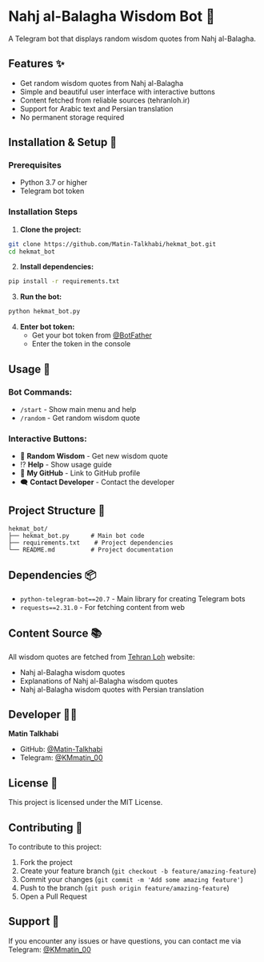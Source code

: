 # Nahj al-Balagha Wisdom Bot 🤖

A Telegram bot that displays random wisdom quotes from Nahj al-Balagha.

## Features ✨

- Get random wisdom quotes from Nahj al-Balagha
- Simple and beautiful user interface with interactive buttons
- Content fetched from reliable sources (tehranloh.ir)
- Support for Arabic text and Persian translation
- No permanent storage required

## Installation & Setup 🚀

### Prerequisites
- Python 3.7 or higher
- Telegram bot token

### Installation Steps

1. **Clone the project:**
```bash
git clone https://github.com/Matin-Talkhabi/hekmat_bot.git
cd hekmat_bot
```

2. **Install dependencies:**
```bash
pip install -r requirements.txt
```

3. **Run the bot:**
```bash
python hekmat_bot.py
```

4. **Enter bot token:**
   - Get your bot token from [@BotFather](https://t.me/BotFather)
   - Enter the token in the console

## Usage 📱

### Bot Commands:
- `/start` - Show main menu and help
- `/random` - Get random wisdom quote

### Interactive Buttons:
- 🎲 **Random Wisdom** - Get new wisdom quote
- ⁉️ **Help** - Show usage guide
- 📄 **My GitHub** - Link to GitHub profile
- 🗨 **Contact Developer** - Contact the developer

## Project Structure 📁

```
hekmat_bot/
├── hekmat_bot.py      # Main bot code
├── requirements.txt    # Project dependencies
└── README.md          # Project documentation
```

## Dependencies 📦

- `python-telegram-bot==20.7` - Main library for creating Telegram bots
- `requests==2.31.0` - For fetching content from web

## Content Source 📚

All wisdom quotes are fetched from [Tehran Loh](https://tehranloh.ir) website:
- Nahj al-Balagha wisdom quotes
- Explanations of Nahj al-Balagha wisdom quotes
- Nahj al-Balagha wisdom quotes with Persian translation

## Developer 👨‍💻

**Matin Talkhabi**
- GitHub: [@Matin-Talkhabi](https://github.com/Matin-Talkhabi)
- Telegram: [@KMmatin_00](https://t.me/KMmatin_00)

## License 📄

This project is licensed under the MIT License.

## Contributing 🤝

To contribute to this project:
1. Fork the project
2. Create your feature branch (`git checkout -b feature/amazing-feature`)
3. Commit your changes (`git commit -m 'Add some amazing feature'`)
4. Push to the branch (`git push origin feature/amazing-feature`)
5. Open a Pull Request

## Support 💬

If you encounter any issues or have questions, you can contact me via Telegram: [@KMmatin_00](https://t.me/KMmatin_00)
